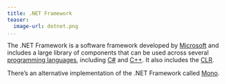```yaml
---
title: .NET Framework
teaser:
  image-url: dotnet.png
...
```


The .NET Framework is a software framework developed by
[Microsoft](microsoft.html) and includes a large library of components that can
be used across several [programming languages](lang.html#programming-languages),
including [C#](csharp.html) and [C++](c++.html). It also includes the
[CLR](clr.html).

There’s an alternative implementation of the .NET Framework called
[Mono](mono.html).
